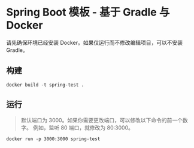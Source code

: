 # Spring Boot 模板 - 基于 Gradle 与 Docker

请先确保环境已经安装 Docker。如果仅运行而不修改编辑项目，可以不安装 Gradle。

## 构建

```shell
docker build -t spring-test .
```

## 运行

> 默认端口为 3000。如果你需要更改端口，可以修改以下命令的前一个数字。
> 例如，监听 80 端口，就修改为 80:3000。

```shell
docker run -p 3000:3000 spring-test
```
